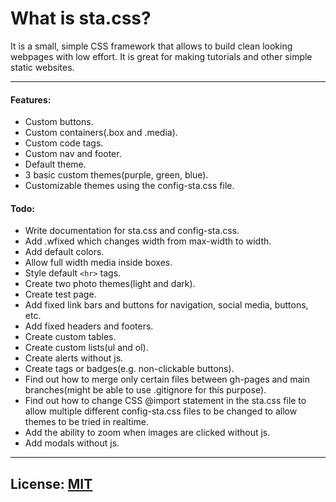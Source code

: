 # What is sta.css?
It is a small, simple CSS framework that allows to build clean looking webpages with low effort. It is great for making tutorials and other simple static websites.

---

#### Features:  
- Custom buttons.
- Custom containers(.box and .media).  
- Custom code tags.
- Custom nav and footer.
- Default theme.  
- 3 basic custom themes(purple, green, blue).  
- Customizable themes using the config-sta.css file.  

#### Todo:  
- Write documentation for sta.css and config-sta.css.  
- Add .wfixed which changes width from max-width to width.
- Add default colors.
- Allow full width media inside boxes.
- Style default `<hr>` tags.
- Create two photo themes(light and dark).
- Create test page.  
- Add fixed link bars and buttons for navigation, social media, buttons, etc.  
- Add fixed headers and footers.
- Create custom tables.
- Create custom lists(ul and ol).
- Create alerts without js.
- Create tags or badges(e.g. non-clickable buttons).
- Find out how to merge only certain files between gh-pages and main branches(might be able to use .gitignore for this purpose).  
- Find out how to change CSS @import statement in the sta.css file to allow multiple different config-sta.css files to be changed to allow themes to be tried in realtime.  
- Add the ability to zoom when images are clicked without js.
- Add modals without js.

---

## License: [MIT](LICENSE)
